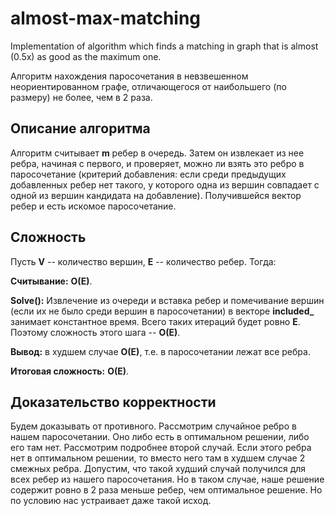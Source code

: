 # almost-max-matching
Implementation of algorithm which finds a matching in graph that is almost (0.5x) as good as the maximum one.

Алгоритм нахождения паросочетания в невзвешенном неориентированном графе, отличающегося от наибольшего (по размеру) не более, чем в 2 раза.

## Описание алгоритма

Алгоритм считывает **m** ребер в очередь. Затем он извлекает из нее ребра, начиная с первого, и проверяет, можно ли взять это ребро в паросочетание (критерий добавления: если среди предыдущих добавленных ребер нет такого, у которого одна из вершин совпадает с одной из вершин кандидата на добавление). Получившейся вектор ребер и есть искомое паросочетание.

## Сложность

Пусть **V** -- количество вершин, **E** -- количество ребер. Тогда:

**Считывание:** **O(E)**.

**Solve():** Извлечение из очереди и вставка ребер и помечивание вершин (если их не было среди вершин в паросочетании) в векторе **included_** занимает константное время. Всего таких итераций будет ровно **E**. Поэтому сложность этого шага -- **O(E)**.

**Вывод:** в худшем случае **O(E)**, т.е. в паросочетании лежат все ребра.

**Итоговая сложность:** **O(E)**.

## Доказательство корректности

Будем доказывать от противного. Рассмотрим случайное ребро в нашем паросочетании. Оно либо есть в оптимальном решении, либо его там нет.
Рассмотрим подробнее второй случай. Если этого ребра нет в оптимальном решении, то вместо него там в худшем случае 2 смежных ребра. Допустим, что такой худший случай получился для всех ребер из нашего паросочетания. Но в таком случае, наше решение содержит ровно в 2 раза меньше ребер, чем оптимальное решение. Но по условию нас устраивает даже такой исход.
